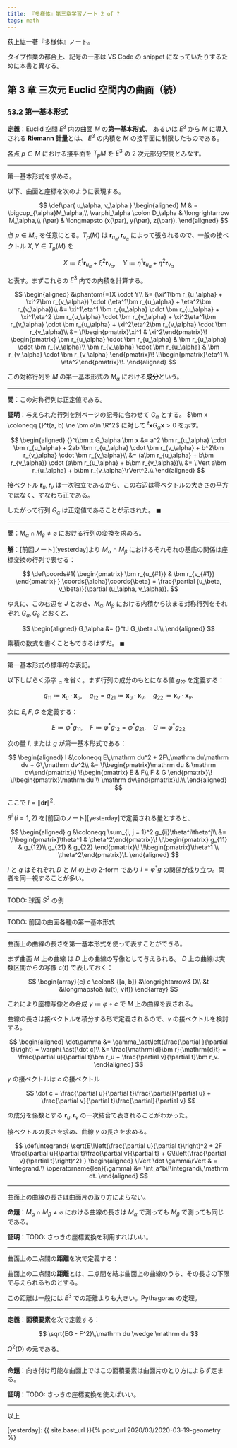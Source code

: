 ```yaml
---
title: 『多様体』第三章学習ノート 2 of ?
tags: math
---
```


荻上紘一著『多様体』ノート。

タイプ作業の都合上、記号の一部は VS Code の snippet になっていたりするために本書と異なる。

## 第 3 章 三次元 Euclid 空間内の曲面（続）

### §3.2 第一基本形式

**定義**：Euclid 空間 $E^3$ 内の曲面 $M$ の**第一基本形式**、
あるいは $E^3$ から $M$ に導入される **Riemann 計量**とは、
$E^3$ の内積を $M$ の接平面に制限したものである。

各点 $p \in M$ における接平面を $T_pM$ を $E^3$ の $2$ 次元部分空間とみなす。

----------

第一基本形式を求める。

以下、曲面と座標を次のように表現する。

$$
\def\par{ u_\alpha, v_\alpha }
\begin{aligned}
M & = \bigcup_{\alpha}M_\alpha,\\
\varphi_\alpha \colon D_\alpha & \longrightarrow M_\alpha,\\
(\par) & \longmapsto (x(\par), y(\par), z(\par)).
\end{aligned}
$$

点 $p \in M_\alpha$ を任意にとる。$T_p(M)$ は $\bm r_{u_\alpha}, \bm r_{v_\alpha}$
によって張られるので、一般の接ベクトル $X, Y \in T_p(M)$ を

$$
X \coloneqq \xi^1\bm r_{u_\alpha} + \xi^2\bm r_{v_\alpha},\quad
Y \coloneqq \eta^1\bm r_{u_\alpha} + \eta^2\bm r_{v_\alpha}
$$

と表す。まずこれらの $E^3$ 内での内積を計算する。

$$
\begin{aligned}
&\phantom{=}X \cdot Y\\
&= (\xi^1\bm r_{u_\alpha} + \xi^2\bm r_{v_\alpha}) \cdot (\eta^1\bm r_{u_\alpha} + \eta^2\bm r_{v_\alpha})\\
&= \xi^1\eta^1 \bm r_{u_\alpha} \cdot \bm r_{u_\alpha} +
\xi^1\eta^2 \bm r_{u_\alpha} \cdot \bm r_{v_\alpha} +
\xi^2\eta^1\bm r_{v_\alpha} \cdot \bm r_{u_\alpha} +
\xi^2\eta^2\bm r_{v_\alpha} \cdot \bm r_{v_\alpha}\\
&= \!\begin{pmatrix}\xi^1 & \xi^2\end{pmatrix}\!
\begin{pmatrix}
\bm r_{u_\alpha} \cdot \bm r_{u_\alpha} & \bm r_{u_\alpha} \cdot \bm r_{v_\alpha}\\
\bm r_{v_\alpha} \cdot \bm r_{u_\alpha} & \bm r_{v_\alpha} \cdot \bm r_{v_\alpha}
\end{pmatrix}\!
\!\begin{pmatrix}\eta^1 \\ \eta^2\end{pmatrix}\!.
\end{aligned}
$$

この対称行列を $M$ の第一基本形式の $M_\alpha$ における**成分**という。

----------

**問**：この対称行列は正定値である。

**証明**：与えられた行列を別ページの記号に合わせて $G_\alpha$ とする。
$\bm x \coloneqq {}^t(a, b) \ne \bm o\in \R^2$ に対して
$^t\bm x G_\alpha \bm x \gt 0$ を示す。

$$
\begin{aligned}
{}^t\bm x G_\alpha \bm x
&= a^2 \bm r_{u_\alpha} \cdot \bm r_{u_\alpha} +
2ab \bm r_{u_\alpha} \cdot \bm r_{v_\alpha} +
b^2\bm r_{v_\alpha} \cdot \bm r_{v_\alpha}\\
&= (a\bm r_{u_\alpha} + b\bm r_{v_\alpha}) \cdot (a\bm r_{u_\alpha} + b\bm r_{v_\alpha})\\
&= \lVert a\bm r_{u_\alpha} + b\bm r_{v_\alpha}\rVert^2.\\
\end{aligned}
$$

接ベクトル $\bm r_u, \bm r_v$ は一次独立であるから、この右辺は零ベクトルの大きさの平方ではなく、すなわち正である。

したがって行列 $G_\alpha$ は正定値であることが示された。
$\blacksquare$

----------

**問**：$M_\alpha \cap M_\beta \ne \varnothing$ における行列の変換を求めろ。

**解**：[前回ノート][yesterday]より
$M_\alpha \cap M_\beta$ におけるそれぞれの基底の関係は座標変換の行列で表せる：

$$
\def\coords#1{
\begin{pmatrix}
\bm r_{u_{#1}} & \bm r_{v_{#1}}
\end{pmatrix}
}
\coords{\alpha}\coords{\beta}
= \frac{\partial (u_\beta, v_\beta)}{\partial (u_\alpha, v_\alpha)}.
$$

ゆえに、この右辺を $J$ とおき、$M_\alpha, M_\beta$ における内積から決まる対称行列をそれぞれ
$G_\alpha, G_\beta$ とおくと、

$$
\begin{aligned}
G_\alpha &= {}^tJ G_\beta J.\\
\end{aligned}
$$

乗積の数式を書くこともできるはずだ。
$\blacksquare$

----------

第一基本形式の標準的な表記。

以下しばらく添字 ${}_\alpha$ を省く。まず行列の成分のもとになる値 $g_{??}$ を定義する：

$$
g_{11} \coloneqq \bm x_u \cdot \bm x_u,\quad
g_{12} = g_{21} \coloneqq \bm x_u \cdot \bm x_v,\quad
g_{22} \coloneqq \bm x_v \cdot \bm x_v.
$$

次に $E, F, G$ を定義する：

$$
E \coloneqq \varphi^\ast g_{11},\quad
F \coloneqq \varphi^\ast g_{12} = \varphi^\ast g_{21},\quad
G \coloneqq \varphi^\ast g_{22}
$$

次の量 $I,$ または $g$ が第一基本形式である：

$$
\begin{aligned}
I &\coloneqq E\,\mathrm du^2 + 2F\,\mathrm du\mathrm dv + G\,\mathrm dv^2\\
&= \!\begin{pmatrix}\mathrm du & \mathrm dv\end{pmatrix}\!
\!\begin{pmatrix}
E & F\\
F & G
\end{pmatrix}\!
\!\begin{pmatrix}\mathrm du \\ \mathrm dv\end{pmatrix}\!.\\
\end{aligned}
$$

ここで $I = \lVert\mathrm d\bm r\rVert^2.$

$\theta^i\;(i = 1, 2)$ を[前回のノート][yesterday]で定義される量とすると、

$$
\begin{aligned}
g &\coloneqq \sum_{i, j = 1}^2 g_{ij}\theta^i\theta^j\\
&= \!\begin{pmatrix}\theta^1 & \theta^2\end{pmatrix}\!
\!\begin{pmatrix}
g_{11} & g_{12}\\
g_{21} & g_{22}
\end{pmatrix}\!
\!\begin{pmatrix}\theta^1 \\ \theta^2\end{pmatrix}\!.
\end{aligned}
$$

$I$ と $g$ はそれぞれ $D$ と $M$ の上の $2$-form であり
$I = \varphi^\ast g$ の関係が成り立つ。両者を同一視することが多い。

----------

TODO: 球面 $S^2$ の例

----------

TODO: 前回の曲面各種の第一基本形式

----------

曲面上の曲線の長さを第一基本形式を使って表すことができる。

まず曲面 $M$ 上の曲線 は $D$ 上の曲線の写像として与えられる。
$D$ 上の曲線は実数区間からの写像 $c(t)$ で表しておく：

$$
\begin{array}{c}
c \colon& {[a, b]} &\longrightarrow& D\\
&t &\longmapsto& (u(t), v(t))
\end{array}
$$

これにより座標写像との合成 $\gamma \coloneqq \varphi \circ c$ で
$M$ 上の曲線を表される。

曲線の長さは接ベクトルを積分する形で定義されるので、$\gamma$ の接ベクトルを検討する。

$$
\begin{aligned}
\dot\gamma &= \gamma_\ast\left(\frac{\partial }{\partial t}\right)
= \varphi_\ast(\dot c)\\
&= \frac{\mathrm{d}\bm r}{\mathrm{d}t}
= \frac{\partial u}{\partial t}\bm r_u + \frac{\partial v}{\partial t}\bm r_v.
\end{aligned}
$$

$\gamma$ の接ベクトルは $c$ の接ベクトル

$$
\dot c = \frac{\partial u}{\partial t}\frac{\partial}{\partial u} +
\frac{\partial v}{\partial t}\frac{\partial}{\partial v}
$$

の成分を係数とする $\bm r_u, \bm r_v$ の一次結合で表されることがわかった。

接ベクトルの長さを求め、曲線 $\gamma$ の長さを求める。

$$
\def\integrand{
\sqrt{E\!\left(\frac{\partial u}{\partial t}\right)^2 +
2F \frac{\partial u}{\partial t}\frac{\partial v}{\partial t} +
G\!\left(\frac{\partial v}{\partial t}\right)^2}
}
\begin{aligned}
\lVert \dot \gamma\rVert
& = \integrand.\\
\operatorname{len}(\gamma) &= \int_a^b\!\integrand\,\mathrm dt.
\end{aligned}
$$

----------

曲面上の曲線の長さは曲面片の取り方によらない。

**命題**：$M_\alpha \cap M_\beta \ne \varnothing$ における曲線の長さは
$M_\alpha$ で測っても $M_\beta$ で測っても同じである。

**証明**：TODO: さっきの座標変換を利用すればいい。

----------

曲面上の二点間の**距離**を次で定義する：

曲面上の二点間の**距離**とは、二点間を結ぶ曲面上の曲線のうち、その長さの下限で与えられるものとする。

この距離は一般には $E^3$ での距離よりも大きい。Pythagoras の定理。

----------

**定義**：**面積要素**を次で定義する：

$$
\sqrt{EG - F^2}\,\mathrm du \wedge \mathrm dv
$$

$\Omega^2(D)$ の元である。

----------

**命題**：向き付け可能な曲面上ではこの面積要素は曲面片のとり方によらず定まる。

**証明**：TODO: さっきの座標変換を使えばいい。

----------

以上

[yesterday]: {{ site.baseurl }}{% post_url 2020/03/2020-03-19-geometry %}
